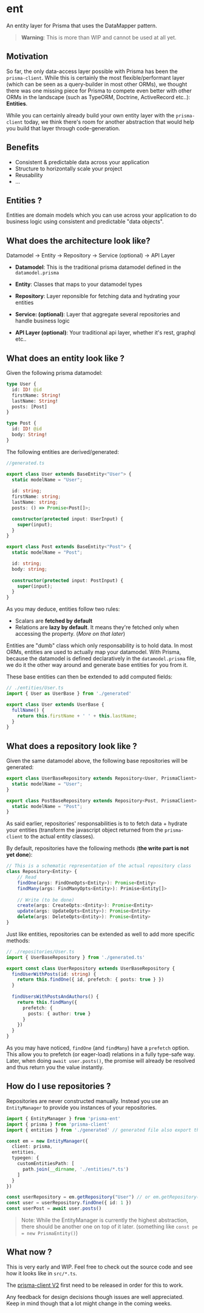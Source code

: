 # ent

An entity layer for Prisma that uses the DataMapper pattern.

> **Warning**: This is more than WIP and cannot be used at all yet.



## Motivation

So far, the only data-access layer possible with Prisma has been the `prisma-client`. While this is certainly the most flexible/performant layer (which can be seen as a query-builder in most other ORMs), we thought there was one missing piece for Prisma to compete even better with other ORMs in the landscape (such as TypeORM, Doctrine, ActiveRecord etc..): **Entities**.

While you can certainly already build your own entity layer with the `prisma-client` today, we think there's room for another abstraction that would help you build that layer through code-generation.



## Benefits



- Consistent & predictable data across your application
- Structure to horizontally scale your project
- Reusability
- ...



## Entities ?

Entities are domain models which you can use across your application to do business logic using consistent and predictable "data objects".



## What does the architecture look like?

Datamodel -> Entity -> Repository -> Service (optional) -> API Layer

- **Datamodel**:                 This is the traditional prisma datamodel defined in the `datamodel.prisma`

- **Entity**:                           Classes that maps to your datamodel types

- **Repository**:                  Layer reponsible for fetching data and hydrating your entities

- **Service: (optional)**:    Layer that aggregate several repositories and handle business logic

- **API Layer (optional)**: Your traditional api layer, whether it's rest, graphql etc..

  

## What does an entity look like ?

Given the following prisma datamodel:

```graphql
type User {
  id: ID! @id
  firstName: String!
  lastName: String!
  posts: [Post]
}

type Post {
  id: ID! @id
  body: String!
}
```

The following entities are derived/generated:

```ts
//generated.ts

export class User extends BaseEntity<"User"> {
  static modelName = "User";
  
  id: string;
  firstName: string;
  lastName: string;
  posts: () => Promise<Post[]>;

  constructor(protected input: UserInput) {
    super(input);
  }
}

export class Post extends BaseEntity<"Post"> {
  static modelName = "Post";

  id: string;
  body: string;
  
  constructor(protected input: PostInput) {
    super(input);
  }
}
```



As you may deduce, entities follow two rules:

- Scalars are **fetched by default**
- Relations are **lazy by default**. It means they're fetched only when accessing the property. (*More on that later*)

Entities are "dumb" class which only responsability is to hold data. In most ORMs, entities are used to actually map your datamodel.
With Prisma, because the datamodel is defined declaratively in the `datamodel.prisma` file, we do it the other way around and generate base entities for you from it.

These base entities can then be extended to add computed fields:

```ts
// ./entities/User.ts
import { User as UserBase } from './generated'

export class User extends UserBase {
  fullName() {
    return this.firstName + ' ' + this.lastName;
  }
}
```



## What does a repository look like ?



Given the same datamodel above, the following base repositories will be generated:

```typescript
export class UserBaseRepository extends Repository<User, PrismaClient> {
  static modelName = "User";
}

export class PostBaseRepository extends Repository<Post, PrismaClient> {
  static modelName = "Post";
}
```



As said earlier, repositories' responsabilities is to to fetch data + hydrate your entities (transform the javascript object returned from the `prisma-client` to the actual entity classes).



By default, repositories have the following methods (**the write part is not yet done**):

```typescript
// This is a schematic representation of the actual repository class
class Repository<Entity> {
    // Read
    findOne(args: FindOneOpts<Entity>): Promise<Entity>
    findMany(args: FindManyOpts<Entity>): Primise<Entity[]>
        
    // Write (to be done)
    create(args: CreateOpts:<Entity>): Promise<Entity>
    update(args: UpdateOpts<Entity>): Promise<Entity>
    delete(args: DeleteOpts<Entity>): Promise<Entity>
}
```



Just like entities, repositories can be extended as well to add more specific methods:

```typescript
// ./repositories/User.ts
import { UserBaseRepository } from './generated.ts'

export const class UserRepository extends UserBaseRepository {
  findUserWithPosts(id: string) {
    return this.findOne({ id, prefetch: { posts: true } })
  }
  
  findUsersWithPostsAndAuthors() {
    return this.findMany({
      prefetch: {
        posts: { author: true }
      }
    })
  }
}
```



As you may have noticed, `findOne` (and `findMany`) have a `prefetch` option. This allow you to prefetch (or eager-load) relations in a fully type-safe way. Later, when doing `await user.posts()`, the promise will already be resolved and thus return you the value instantly.



## How do I use repositories ?

Repositories are never constructed manually. Instead you use an `EntityManager` to provide you instances of your repositories.

```typescript
import { EntityManager } from 'prisma-ent'
import { prisma } from 'prisma-client'
import { entities } from './generated' // generated file also export the entities for convenience

const em = new EntityManager({
  client: prisma,
  entities,
  typegen: {
    customEntitiesPath: [
      path.join(__dirname, './entities/*.ts')
    ]
  }
})

const userRepository = em.getRepository("User") // or em.getRepository(UserBaseRepository)
const user = userRepository.findOne({ id: 1 })
const userPost = await user.posts()
```



> Note: While the EntityManager is currently the highest abstraction, there should be another one on top of it later. (something like `const pe = new PrismaEntity()`)



## What now ?

This is very early and WIP. Feel free to check out the source code and see how it looks like in `src/*.ts`.

The [prisma-client V2](https://github.com/prisma/rfcs/blob/new-ts-client-rfc/text/0000-new-ts-client.md) first need to be released in order for this to work.

Any feedback for design decisions though issues are well appreciated. Keep in mind though that a lot might change in the coming weeks.
